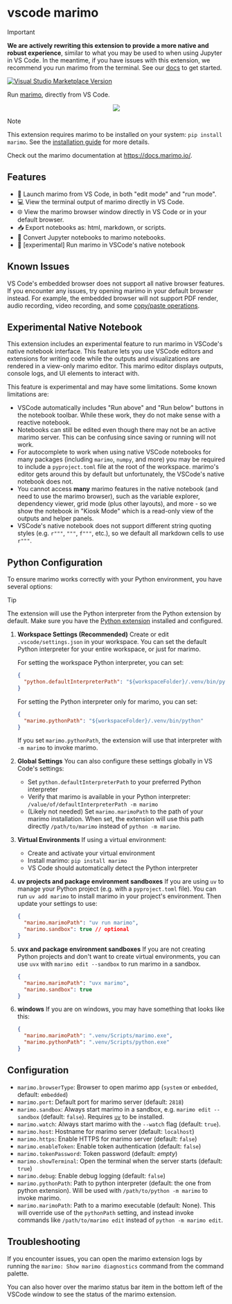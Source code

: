 # vscode marimo

> [!Important]
> **We are actively rewriting this extension to provide a more native and robust experience**, similar to what you may be used to when using Jupyter in VS Code. In the meantime, if you have issues with this extension, we recommend you run marimo from the terminal. See our [docs](https://docs.marimo.io/getting_started/) to get started.

<a href="https://marketplace.visualstudio.com/items?itemName=marimo-team.vscode-marimo" target="__blank">
  <img src="https://img.shields.io/visual-studio-marketplace/v/marimo-team.vscode-marimo.svg?color=eee&amp;label=VS%20Code%20Marketplace&logo=visual-studio-code" alt="Visual Studio Marketplace Version" />
</a>

Run [marimo](https://github.com/marimo-team/marimo), directly from VS Code.

<p align="center">
  <img src="https://raw.githubusercontent.com/marimo-team/vscode-marimo/main/images/screenshot.png">
</p>

> [!NOTE]
> This extension requires marimo to be installed on your system: `pip install marimo`.
> See the [installation guide](https://docs.marimo.io/getting_started/index.html) for more details.

Check out the marimo documentation at <https://docs.marimo.io/>.

## Features

- 🚀 Launch marimo from VS Code, in both "edit mode" and "run mode".
- 💻 View the terminal output of marimo directly in VS Code.
- 🌐 View the marimo browser window directly in VS Code or in your default browser.
- 📥 Export notebooks as: html, markdown, or scripts.
- 📓 Convert Jupyter notebooks to marimo notebooks.
- 🧪 [experimental] Run marimo in VSCode's native notebook

## Known Issues

VS Code's embedded browser does not support all native browser features. If you encounter any issues, try opening marimo in your default browser instead.
For example, the embedded browser will not support PDF render, audio recording, video recording, and some [copy/paste operations](https://github.com/microsoft/vscode/issues/115935).

## Experimental Native Notebook

This extension includes an experimental feature to run marimo in VSCode's native notebook interface. This feature lets you use VSCode editors and extensions for writing code while the outputs and visualizations are rendered in a view-only marimo editor. This marimo editor displays outputs, console logs, and UI elements to interact with.

This feature is experimental and may have some limitations. Some known limitations are:

- VSCode automatically includes "Run above" and "Run below" buttons in the notebook toolbar. While these work, they do not make sense with a reactive notebook.
- Notebooks can still be edited even though there may not be an active marimo server. This can be confusing since saving or running will not work.
- For autocomplete to work when using native VSCode notebooks for many packages (including `marimo`, `numpy`, and more) you may be required to include a `pyproject.toml` file at the root of the workspace. marimo's editor gets around this by default but unfortunately, the VSCode's native notebook does not.
- You cannot access **many** marimo features in the native notebook (and need to use the marimo browser), such as the variable explorer, dependency viewer, grid mode (plus other layouts), and more - so we show the notebook in "Kiosk Mode" which is a read-only view of the outputs and helper panels.
- VSCode's native notebook does not support different string quoting styles (e.g. `r"""`, `"""`, `f"""`, etc.), so we default all markdown cells to use `r"""`.

## Python Configuration

To ensure marimo works correctly with your Python environment, you have several options:

> [!TIP]
> The extension will use the Python interpreter from the Python extension by default. Make sure you have the [Python extension](https://marketplace.visualstudio.com/items?itemName=ms-python.python) installed and configured.

1. **Workspace Settings (Recommended)**
   Create or edit `.vscode/settings.json` in your workspace. You can set the default Python interpreter for your entire workspace, or just for marimo.

   For setting the workspace Python interpreter, you can set:

   ```json
   {
     "python.defaultInterpreterPath": "${workspaceFolder}/.venv/bin/python"
   }
   ```

   For setting the Python interpreter only for marimo, you can set:

   ```json
   {
     "marimo.pythonPath": "${workspaceFolder}/.venv/bin/python"
   }
   ```

   If you set `marimo.pythonPath`, the extension will use that interpreter with `-m marimo` to invoke marimo.

2. **Global Settings**
   You can also configure these settings globally in VS Code's settings:

   - Set `python.defaultInterpreterPath` to your preferred Python interpreter
   - Verify that marimo is available in your Python interpreter: `/value/of/defaultInterpreterPath -m marimo`
   - (Likely not needed) Set `marimo.marimoPath` to the path of your marimo installation. When set, the extension will use this path directly `/path/to/marimo` instead of `python -m marimo`.

3. **Virtual Environments**
   If using a virtual environment:
   - Create and activate your virtual environment
   - Install marimo: `pip install marimo`
   - VS Code should automatically detect the Python interpreter

4. **uv projects and package environment sandboxes**
   If you are using `uv` to manage your Python project (e.g. with a `pyproject.toml` file). You can run `uv add marimo` to install marimo in your project's environment. Then update your settings to use:

   ```json
   {
     "marimo.marimoPath": "uv run marimo",
     "marimo.sandbox": true // optional
   }
   ```

5. **uvx and package environment sandboxes**
   If you are not creating Python projects and don't want to create virtual environments, you can use `uvx` with `marimo edit --sandbox` to run marimo in a sandbox.

   ```json
   {
     "marimo.marimoPath": "uvx marimo",
     "marimo.sandbox": true
   }
   ```

6. **windows**
   If you are on windows, you may have something that looks like this:

   ```json
   {
     "marimo.marimoPath": ".venv/Scripts/marimo.exe",
     "marimo.pythonPath": ".venv/Scripts/python.exe"
   }
   ```

## Configuration

- `marimo.browserType`: Browser to open marimo app (`system` or `embedded`, default: `embedded`)
- `marimo.port`: Default port for marimo server (default: `2818`)
- `marimo.sandbox`: Always start marimo in a sandbox, e.g. `marimo edit --sandbox` (default: `false`). Requires [`uv`](https://docs.astral.sh/uv/) to be installed.
- `marimo.watch`: Always start marimo with the `--watch` flag (default: `true`).
- `marimo.host`: Hostname for marimo server (default: `localhost`)
- `marimo.https`: Enable HTTPS for marimo server (default: `false`)
- `marimo.enableToken`: Enable token authentication (default: `false`)
- `marimo.tokenPassword`: Token password (default: _empty_)
- `marimo.showTerminal`: Open the terminal when the server starts (default: `true`)
- `marimo.debug`: Enable debug logging (default: `false`)
- `marimo.pythonPath`: Path to python interpreter (default: the one from python extension). Will be used with `/path/to/python -m marimo` to invoke marimo.
- `marimo.marimoPath`: Path to a marimo executable (default: None). This will override use of the `pythonPath` setting, and instead invoke commands like `/path/to/marimo edit` instead of `python -m marimo edit`.

## Troubleshooting

If you encounter issues, you can open the marimo extension logs by running the `marimo: Show marimo diagnostics` command from the command palette.

You can also hover over the marimo status bar item in the bottom left of the VSCode window to see the status of the marimo extension.
